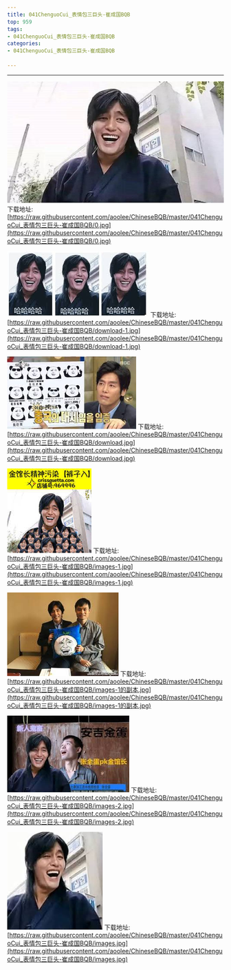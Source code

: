 ```yaml
---
title: 041ChenguoCui_表情包三巨头-崔成国BQB
top: 959
tags:
- 041ChenguoCui_表情包三巨头-崔成国BQB
categories:
- 041ChenguoCui_表情包三巨头-崔成国BQB

---
```


------

<!-- more -->

![](https://raw.githubusercontent.com/aoolee/ChineseBQB/master/041ChenguoCui_表情包三巨头-崔成国BQB/0.jpg)
下载地址:[https://raw.githubusercontent.com/aoolee/ChineseBQB/master/041ChenguoCui_表情包三巨头-崔成国BQB/0.jpg](https://raw.githubusercontent.com/aoolee/ChineseBQB/master/041ChenguoCui_表情包三巨头-崔成国BQB/0.jpg)

![](https://raw.githubusercontent.com/aoolee/ChineseBQB/master/041ChenguoCui_表情包三巨头-崔成国BQB/download-1.jpg)
下载地址:[https://raw.githubusercontent.com/aoolee/ChineseBQB/master/041ChenguoCui_表情包三巨头-崔成国BQB/download-1.jpg](https://raw.githubusercontent.com/aoolee/ChineseBQB/master/041ChenguoCui_表情包三巨头-崔成国BQB/download-1.jpg)

![](https://raw.githubusercontent.com/aoolee/ChineseBQB/master/041ChenguoCui_表情包三巨头-崔成国BQB/download.jpg)
下载地址:[https://raw.githubusercontent.com/aoolee/ChineseBQB/master/041ChenguoCui_表情包三巨头-崔成国BQB/download.jpg](https://raw.githubusercontent.com/aoolee/ChineseBQB/master/041ChenguoCui_表情包三巨头-崔成国BQB/download.jpg)

![](https://raw.githubusercontent.com/aoolee/ChineseBQB/master/041ChenguoCui_表情包三巨头-崔成国BQB/images-1.jpg)
下载地址:[https://raw.githubusercontent.com/aoolee/ChineseBQB/master/041ChenguoCui_表情包三巨头-崔成国BQB/images-1.jpg](https://raw.githubusercontent.com/aoolee/ChineseBQB/master/041ChenguoCui_表情包三巨头-崔成国BQB/images-1.jpg)

![](https://raw.githubusercontent.com/aoolee/ChineseBQB/master/041ChenguoCui_表情包三巨头-崔成国BQB/images-1的副本.jpg)
下载地址:[https://raw.githubusercontent.com/aoolee/ChineseBQB/master/041ChenguoCui_表情包三巨头-崔成国BQB/images-1的副本.jpg](https://raw.githubusercontent.com/aoolee/ChineseBQB/master/041ChenguoCui_表情包三巨头-崔成国BQB/images-1的副本.jpg)

![](https://raw.githubusercontent.com/aoolee/ChineseBQB/master/041ChenguoCui_表情包三巨头-崔成国BQB/images-2.jpg)
下载地址:[https://raw.githubusercontent.com/aoolee/ChineseBQB/master/041ChenguoCui_表情包三巨头-崔成国BQB/images-2.jpg](https://raw.githubusercontent.com/aoolee/ChineseBQB/master/041ChenguoCui_表情包三巨头-崔成国BQB/images-2.jpg)

![](https://raw.githubusercontent.com/aoolee/ChineseBQB/master/041ChenguoCui_表情包三巨头-崔成国BQB/images.jpg)
下载地址:[https://raw.githubusercontent.com/aoolee/ChineseBQB/master/041ChenguoCui_表情包三巨头-崔成国BQB/images.jpg](https://raw.githubusercontent.com/aoolee/ChineseBQB/master/041ChenguoCui_表情包三巨头-崔成国BQB/images.jpg)

